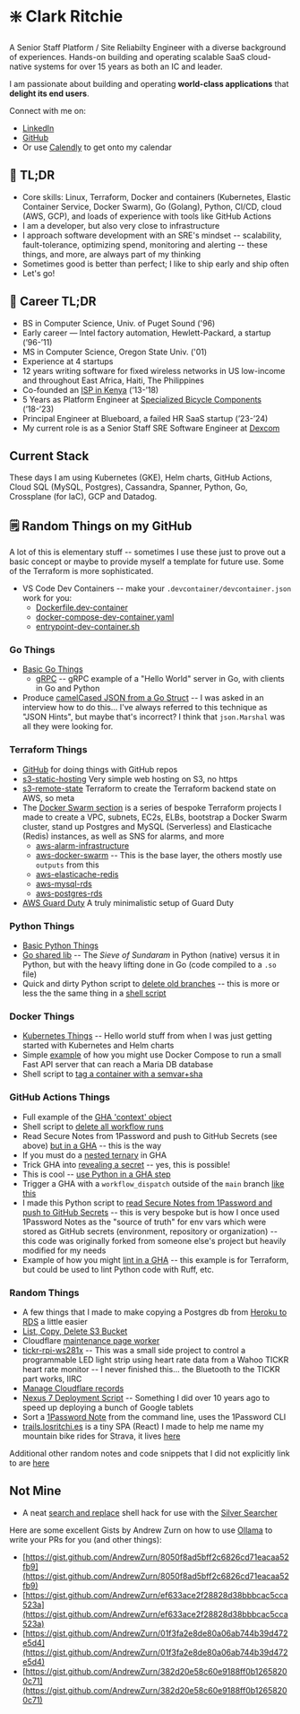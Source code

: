 # ❇️ Clark Ritchie

A Senior Staff Platform / Site Reliabilty Engineer with a diverse background of experiences.  Hands-on building and operating scalable SaaS cloud-native systems for over 15 years as both an IC and leader.

I am passionate about building and operating **world-class applications** that **delight its end users**.

Connect with me on:
- [LinkedIn](https://www.linkedin.com/in/clarkritchie)
- [GitHub](https://www.github.com/clarkritchie)
- Or use [Calendly](https://calendly.com/clarkritchie) to get onto my calendar

## 💬 TL;DR

- Core skills:  Linux, Terraform, Docker and containers (Kubernetes, Elastic Container Service, Docker Swarm), Go (Golang), Python, CI/CD, cloud (AWS, GCP), and loads of experience with tools like GitHub Actions
- I am a developer, but also very close to infrastructure
- I approach software development with an SRE's mindset -- scalability, fault-tolerance, optimizing spend, monitoring and alerting -- these things, and more, are always part of my thinking
- Sometimes good is better than perfect; I like to ship early and ship often
- Let's go!

## 📌 Career TL;DR

- BS in Computer Science, Univ. of Puget Sound ('96)
- Early career — Intel factory automation, Hewlett-Packard, a startup (’96-’11)
- MS in Computer Science, Oregon State Univ. ('01)
- Experience at 4 startups
- 12 years writing software for fixed wireless networks in US low-income and throughout East Africa, Haiti, The Philippines
- Co-founded an [ISP in Kenya](https://pitchbook.com/profiles/company/113840-47) (’13-’18)
- 5 Years as Platform Engineer at [Specialized Bicycle Components](https://www.specialized.com/us/en) (’18-’23)
- Principal Engineer at Blueboard, a failed HR SaaS startup (’23-’24)
- My current role is as a Senior Staff SRE Software Engineer at [Dexcom](https://www.dexcom.com)

## Current Stack

These days I am using Kubernetes (GKE), Helm charts, GitHub Actions, Cloud SQL (MySQL, Postgres), Cassandra, Spanner, Python, Go, Crossplane (for IaC), GCP and Datadog.

## 🗒️ Random Things on my GitHub

A lot of this is elementary stuff -- sometimes I use these just to prove out a basic concept or maybe to provide myself a template for future use.  Some of the Terraform is more sophisticated.

- VS Code Dev Containers -- make your `.devcontainer/devcontainer.json` work for you:
  - [Dockerfile.dev-container](https://github.com/clarkritchie/etc/blob/main/vscode-dev-containers/Dockerfile.dev-container)
  - [docker-compose-dev-container.yaml](https://github.com/clarkritchie/etc/blob/main/vscode-dev-containers/docker-compose-dev-container.yaml )
  - [entrypoint-dev-container.sh](https://github.com/clarkritchie/etc/blob/main/vscode-dev-containers/entrypoint-dev-container.sh)

### Go Things

- [Basic Go Things](https://github.com/clarkritchie/basic-go-things)
  - [gRPC](https://github.com/clarkritchie/basic-go-things/tree/main/grpc) -- gRPC example of a "Hello World" server in Go, with clients in Go and Python
- Produce [camelCased JSON from a Go Struct](https://gist.github.com/clarkritchie/e98791cfb06f6fcd22e40ddb2516376c) -- I was asked in an interview how to do this... I've always referred to this technique as "JSON Hints", but maybe that's incorrect?  I think that `json.Marshal` was all they were looking for.

### Terraform Things

  - [GitHub](https://github.com/clarkritchie/terraform-things/tree/main/github-clarkritchie) for doing things with GitHub repos
  - [s3-static-hosting](https://github.com/clarkritchie/terraform-things/tree/main/s3-static-hosting) Very simple web hosting on S3, no https
  - [s3-remote-state](https://github.com/clarkritchie/terraform-things/tree/main/s3-remote-state) Terraform to create the Terraform backend state on AWS, so meta
  - The [Docker Swarm section](https://github.com/clarkritchie/terraform-things/tree/main/docker-swarm) is a series of bespoke Terraform projects I made to create a VPC, subnets, EC2s, ELBs, bootstrap a Docker Swarm cluster, stand up Postgres and MySQL (Serverless) and Elasticache (Redis) instances, as well as SNS for alarms, and more
    - [aws-alarm-infrastructure](https://github.com/clarkritchie/terraform-things/tree/main/docker-swarm/aws-alarm-infrastructure)
    - [aws-docker-swarm](https://github.com/clarkritchie/terraform-things/tree/main/docker-swarm/aws-docker-swarm) -- This is the base layer, the others mostly use `outputs` from this
    - [aws-elasticache-redis](https://github.com/clarkritchie/terraform-things/tree/main/docker-swarm/aws-elasticache-redis)
    - [aws-mysql-rds](https://github.com/clarkritchie/terraform-things/tree/main/docker-swarm/aws-mysql-rds)
    - [aws-postgres-rds](https://github.com/clarkritchie/terraform-things/tree/main/docker-swarm/aws-postgres-rds)
  - [AWS Guard Duty](https://github.com/clarkritchie/terraform-things/tree/main/aws-guardduty) A truly minimalistic setup of Guard Duty

### Python Things

- [Basic Python Things](https://github.com/clarkritchie/basic-python-things)
- [Go shared lib](https://github.com/clarkritchie/basic-python-things/tree/main/go-shared-lib) -- The _Sieve of Sundaram_ in Python (native) versus it in Python, but with the heavy lifting done in Go (code compiled to a `.so` file)
- Quick and dirty Python script to [delete old branches](https://gist.github.com/clarkritchie/6be7d3d8fec96901002b01df2eaafb6e) -- this is more or less the the same thing in a [shell script](https://gist.github.com/clarkritchie/071a3cbced4f5286d751bce0099fed61)

### Docker Things

- [Kubernetes Things](https://github.com/clarkritchie/k8s-things) -- Hello world stuff from when I was just getting started with Kubernetes and Helm charts
- Simple [example](https://github.com/clarkritchie/pizza-store-app) of how you might use Docker Compose to run a small Fast API server that can reach a Maria DB database
- Shell script to [tag a container with a semvar+sha](https://gist.github.com/clarkritchie/600297e23a05a629664bfbff20d03b51)

### GitHub Actions Things

- Full example of the [GHA 'context' object](https://gist.github.com/clarkritchie/b84937c0c83bcf1de9f25ca63bcaf77a)
- Shell script to [delete all workflow runs](https://gist.github.com/clarkritchie/a3f193e93155d320e1a3c001cc4e43b5)
- Read Secure Notes from 1Password and push to GitHub Secrets (see above) [but in a GHA](https://gist.github.com/clarkritchie/843c54c66af0833d05a88ab6fd84a544) -- this is the way
- If you must do a [nested ternary](https://gist.github.com/clarkritchie/d3c35a9feeec5ed62ddbb38172ee62c2) in GHA
- Trick GHA into [revealing a secret](https://gist.github.com/clarkritchie/def05211e6dd0ec6a8e1edd48f0f822b) -- yes, this is possible!
- This is cool -- [use Python in a GHA step](https://gist.github.com/clarkritchie/a347d3fe9c72f47d9ece95f4dda38536)
- Trigger a GHA with a `workflow_dispatch` outside of the `main` branch [like this](https://github.com/clarkritchie/etc/blob/main/.github/workflows/run-outside-main.yaml)
- I made this Python script to [read Secure Notes from 1Password and push to GitHub Secrets](https://github.com/clarkritchie/1pw-github-secrets) -- this is very bespoke but is how I once used 1Password Notes as the "source of truth" for env vars which were stored as GitHub secrets (environment, repository or organization) -- this code was originally forked from someone else's project but heavily modified for my needs
- Example of how you might [lint in a GHA](https://gist.github.com/clarkritchie/2f935597b9398a34380e8c9a90005b6f) -- this example is for Terraform, but could be used to lint Python code with Ruff, etc.

### Random Things

- A few things that I made to make copying a Postgres db from [Heroku to RDS](https://github.com/clarkritchie/heroku-to-rds) a little easier
- [List, Copy, Delete S3 Bucket](https://gist.github.com/clarkritchie/fdce6b1a365ce176040bc8e7fca3a0c7)
- Cloudflare [maintenance page worker](https://gist.github.com/clarkritchie/31aa63566ac388332cb2a6275a40396d)
- [tickr-rpi-ws281x](https://github.com/clarkritchie/kickr-rpi-ws281x) -- This was a small side project to control a programmable LED light strip using heart rate data from a Wahoo TICKR heart rate monitor -- I never finished this... the Bluetooth to the TICKR part works, IIRC
- [Manage Cloudflare records](https://gist.github.com/clarkritchie/f518f5f7a8fb889f9fa9f87e7574cbe4)
- [Nexus 7 Deployment Script](https://github.com/clarkritchie/nexus7) -- Something I did over 10 years ago to speed up deploying a bunch of Google tablets
- Sort a [1Password Note](https://gist.github.com/clarkritchie/1e223f3cd3657cd00722be52f4249c1a) from the command line, uses the 1Password CLI
- [trails.losritchi.es](https://github.com/clarkritchie/trails.losritchi.es) is a tiny SPA (React) I made to help me name my mountain bike rides for Strava, it lives [here](http://trails.losritchi.es/)

Additional other random notes and code snippets that I did not explicitly link to are [here](https://gist.github.com/clarkritchie)

## Not Mine

- A neat [search and replace](https://gist.github.com/clarkritchie/4e1e365085675995d9726d70cd87b9a3) shell hack for use with the [Silver Searcher](https://github.com/ggreer/the_silver_searcher)

Here are some excellent Gists by Andrew Zurn on how to use [Ollama](https://ollama.com/) to write your PRs for you (and other things):

- [https://gist.github.com/AndrewZurn/8050f8ad5bff2c6826cd71eacaa52fb9](https://gist.github.com/AndrewZurn/8050f8ad5bff2c6826cd71eacaa52fb9)
- ⁠[⁠https://gist.github.com/AndrewZurn/ef633ace2f28828d38bbbcac5cca523a](https://gist.github.com/AndrewZurn/ef633ace2f28828d38bbbcac5cca523a)
- [⁠https://gist.github.com/AndrewZurn/01f3fa2e8de80a06ab744b39d472e5d4](⁠https://gist.github.com/AndrewZurn/01f3fa2e8de80a06ab744b39d472e5d4)
- [⁠https://gist.github.com/AndrewZurn/382d20e58c60e9188ff0b12658200c71](⁠https://gist.github.com/AndrewZurn/382d20e58c60e9188ff0b12658200c71)

